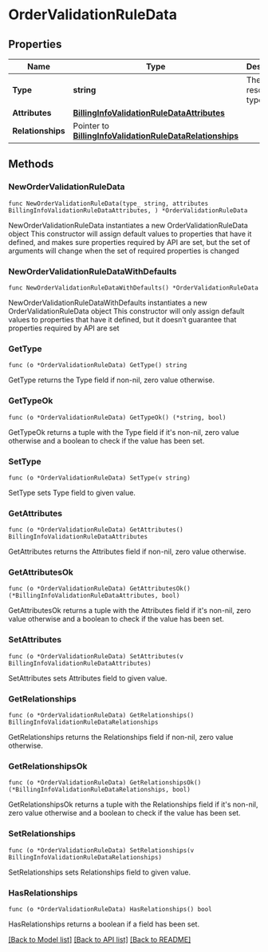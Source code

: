 # OrderValidationRuleData

## Properties

Name | Type | Description | Notes
------------ | ------------- | ------------- | -------------
**Type** | **string** | The resource&#39;s type | 
**Attributes** | [**BillingInfoValidationRuleDataAttributes**](BillingInfoValidationRuleDataAttributes.md) |  | 
**Relationships** | Pointer to [**BillingInfoValidationRuleDataRelationships**](BillingInfoValidationRuleDataRelationships.md) |  | [optional] 

## Methods

### NewOrderValidationRuleData

`func NewOrderValidationRuleData(type_ string, attributes BillingInfoValidationRuleDataAttributes, ) *OrderValidationRuleData`

NewOrderValidationRuleData instantiates a new OrderValidationRuleData object
This constructor will assign default values to properties that have it defined,
and makes sure properties required by API are set, but the set of arguments
will change when the set of required properties is changed

### NewOrderValidationRuleDataWithDefaults

`func NewOrderValidationRuleDataWithDefaults() *OrderValidationRuleData`

NewOrderValidationRuleDataWithDefaults instantiates a new OrderValidationRuleData object
This constructor will only assign default values to properties that have it defined,
but it doesn't guarantee that properties required by API are set

### GetType

`func (o *OrderValidationRuleData) GetType() string`

GetType returns the Type field if non-nil, zero value otherwise.

### GetTypeOk

`func (o *OrderValidationRuleData) GetTypeOk() (*string, bool)`

GetTypeOk returns a tuple with the Type field if it's non-nil, zero value otherwise
and a boolean to check if the value has been set.

### SetType

`func (o *OrderValidationRuleData) SetType(v string)`

SetType sets Type field to given value.


### GetAttributes

`func (o *OrderValidationRuleData) GetAttributes() BillingInfoValidationRuleDataAttributes`

GetAttributes returns the Attributes field if non-nil, zero value otherwise.

### GetAttributesOk

`func (o *OrderValidationRuleData) GetAttributesOk() (*BillingInfoValidationRuleDataAttributes, bool)`

GetAttributesOk returns a tuple with the Attributes field if it's non-nil, zero value otherwise
and a boolean to check if the value has been set.

### SetAttributes

`func (o *OrderValidationRuleData) SetAttributes(v BillingInfoValidationRuleDataAttributes)`

SetAttributes sets Attributes field to given value.


### GetRelationships

`func (o *OrderValidationRuleData) GetRelationships() BillingInfoValidationRuleDataRelationships`

GetRelationships returns the Relationships field if non-nil, zero value otherwise.

### GetRelationshipsOk

`func (o *OrderValidationRuleData) GetRelationshipsOk() (*BillingInfoValidationRuleDataRelationships, bool)`

GetRelationshipsOk returns a tuple with the Relationships field if it's non-nil, zero value otherwise
and a boolean to check if the value has been set.

### SetRelationships

`func (o *OrderValidationRuleData) SetRelationships(v BillingInfoValidationRuleDataRelationships)`

SetRelationships sets Relationships field to given value.

### HasRelationships

`func (o *OrderValidationRuleData) HasRelationships() bool`

HasRelationships returns a boolean if a field has been set.


[[Back to Model list]](../README.md#documentation-for-models) [[Back to API list]](../README.md#documentation-for-api-endpoints) [[Back to README]](../README.md)


